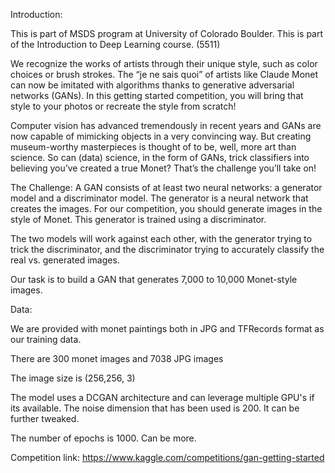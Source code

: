 Introduction:

This is part of MSDS program at University of Colorado Boulder. This is part of the Introduction to Deep Learning course. (5511)

We recognize the works of artists through their unique style, such as color choices or brush strokes. The “je ne sais quoi” of artists like Claude Monet can now be imitated with algorithms thanks to generative adversarial networks (GANs). In this getting started competition, you will bring that style to your photos or recreate the style from scratch!

Computer vision has advanced tremendously in recent years and GANs are now capable of mimicking objects in a very convincing way. But creating museum-worthy masterpieces is thought of to be, well, more art than science. So can (data) science, in the form of GANs, trick classifiers into believing you’ve created a true Monet? That’s the challenge you’ll take on!

The Challenge: A GAN consists of at least two neural networks: a generator model and a discriminator model. The generator is a neural network that creates the images. For our competition, you should generate images in the style of Monet. This generator is trained using a discriminator.

The two models will work against each other, with the generator trying to trick the discriminator, and the discriminator trying to accurately classify the real vs. generated images.

Our task is to build a GAN that generates 7,000 to 10,000 Monet-style images.

Data:

We are provided with monet paintings both in JPG and TFRecords format as our training data.

There are 300 monet images and 7038 JPG images

The image size is (256,256, 3)

The model uses a DCGAN architecture and can leverage multiple GPU's if its available. The noise dimension that has been used is 200. It can be further tweaked.

The number of epochs is 1000. Can be more. 

Competition link: https://www.kaggle.com/competitions/gan-getting-started
